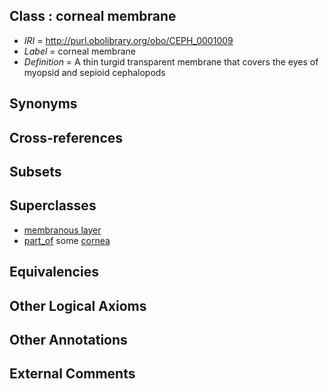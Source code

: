 
## Class : corneal membrane

 * *IRI* = http://purl.obolibrary.org/obo/CEPH_0001009
 * *Label* = corneal membrane
 * *Definition* = A thin turgid transparent membrane that covers the eyes of myopsid and sepioid cephalopods

## Synonyms


## Cross-references


## Subsets


## Superclasses

 * [membranous layer](../../UBERON/58/UBERON_0000158.md)
 * [part_of](../../BFO/50/BFO_0000050.md) some [cornea](../../CEPH/74/CEPH_0000074.md)

## Equivalencies


## Other Logical Axioms


## Other Annotations


## External Comments

